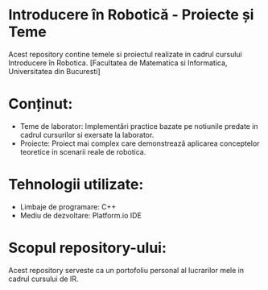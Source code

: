 # Introducere în Robotică - Proiecte și Teme
Acest repository contine temele si proiectul realizate in cadrul cursului Introducere în Robotica.
[Facultatea de Matematica si Informatica, Universitatea din Bucuresti]

# Conținut:
* Teme de laborator: Implementări practice bazate pe notiunile predate in cadrul cursurilor si exersate la laborator.
* Proiecte: Proiect mai complex care demonstrează aplicarea conceptelor teoretice in scenarii reale de robotica.

# Tehnologii utilizate:
* Limbaje de programare: C++
* Mediu de dezvoltare: Platform.io IDE

# Scopul repository-ului:
Acest repository serveste ca un portofoliu personal al lucrarilor mele in cadrul cursului de IR.
